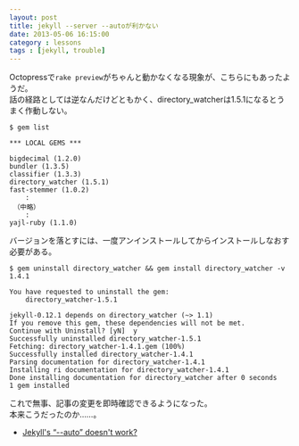 ```yaml
---
layout: post
title: jekyll --server --autoが利かない
date: 2013-05-06 16:15:00
category : lessons
tags : [jekyll, trouble]
---
```


Octopressで`rake preview`がちゃんと動かなくなる現象が、こちらにもあったようだ。  
話の経路としては逆なんだけどともかく、directory_watcherは1.5.1になるとうまく作動しない。

	$ gem list
	
	*** LOCAL GEMS ***
	
	bigdecimal (1.2.0)
	bundler (1.3.5)
	classifier (1.3.3)
	directory_watcher (1.5.1)
	fast-stemmer (1.0.2)
		:
	 （中略）
		:
	yajl-ruby (1.1.0)

バージョンを落とすには、一度アンインストールしてからインストールしなおす必要がある。

	$ gem uninstall directory_watcher && gem install directory_watcher -v 1.4.1
	
	You have requested to uninstall the gem:
		directory_watcher-1.5.1
	
	jekyll-0.12.1 depends on directory_watcher (~> 1.1)
	If you remove this gem, these dependencies will not be met.
	Continue with Uninstall? [yN]  y
	Successfully uninstalled directory_watcher-1.5.1
	Fetching: directory_watcher-1.4.1.gem (100%)
	Successfully installed directory_watcher-1.4.1
	Parsing documentation for directory_watcher-1.4.1
	Installing ri documentation for directory_watcher-1.4.1
	Done installing documentation for directory_watcher after 0 seconds
	1 gem installed

これで無事、記事の変更を即時確認できるようになった。  
本来こうだったのか……。

* [Jekyll's “--auto” doesn't work?](http://stackoverflow.com/questions/15591000/jekylls-auto-doesnt-work)